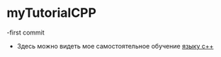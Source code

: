 # myTutorialCPP
-first commit

- Здесь можно видеть мое самостоятельное обучение [языку с++](http://grep.cs.msu.ru/cpp.com.ru/index.html)